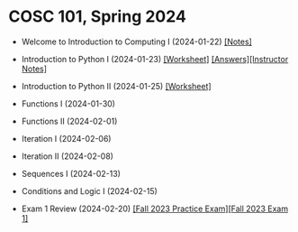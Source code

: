 # COSC 101, Spring 2024

- Welcome to Introduction to Computing I (2024-01-22) [[Notes]](./files/1_22.pdf)

- Introduction to Python I (2024-01-23) [[Worksheet]](./files/1_23.pdf) [[Answers]](./files/1_23_ans.pdf)[[Instructor Notes]](./notes/1_23.txt)

- Introduction to Python II (2024-01-25) [[Worksheet]](./files/1_25.pdf)

- Functions I (2024-01-30) 

- Functions II (2024-02-01) 

- Iteration I (2024-02-06) 

- Iteration II (2024-02-08) 

- Sequences I (2024-02-13) 

- Conditions and Logic I (2024-02-15)

- Exam 1 Review (2024-02-20) [[Fall 2023 Practice Exam]](./fall2023/9_26.pdf)[[Fall 2023 Exam 1]](./files/exam1_2024.pdf)

<!-- 
- Conditions and Logic II (2023-09-21) [[Worksheet]](./notes/9_21.pdf) [[Notes]](./answers/9_21_answers.pdf)



- Iteration III (2023-10-03) [[Worksheet]](./notes/10_3.pdf) [[Notes]](./answers/10_3_answers.pdf)

- Sequences II and Mutability I (2023-10-05) [[Worksheet]](./notes/10_5.pdf) [[Notes]](./answers/10_5_answers.pdf)

- Mutability II and Practice Problems (2023-10-12) [[Worksheet]](./notes/10_12.pdf) [[Notes]](./answers/10_12_answers.pdf)

- Exam 2 Review (2023-10-17) [[Practice Exam]](./notes/10_17.pdf) [[Answers]](./answers/10_17_answers.pdf)


- Dictionaries (2023-10-24) [[Worksheet]](./notes/10_24.pdf) [[Notes]](./answers/10_24_answers.pdf)

- Nested Data and Iteration (2023-10-26) [[Worksheet]](./notes/10_26.pdf) [[Notes]](./answers/10_26_answers.pdf)

- File Input-Ouput I (2023-10-31) [[Worksheet]](./notes/10_31.pdf) [[Notes]](./answers/10_31_answers.pdf)

- File Input-Ouput II and Exceptions (2023-11-02) [[Worksheet]](./notes/11_2.pdf) [[Notes]](./answers/11_2_answers.pdf)

- CSV Files (2023-11-07) [[Worksheet]](./notes/11_7.pdf) [[Notes]](./answers/11_7_answers.pdf)

- Recursion (2023-11-09) [[Worksheet]](./notes/11_9.pdf) [[Notes]](./answers/11_9_answers.pdf)

- Homework 8 in-class work (2023-11-28) [[Files]](./notes/hw8.zip) 

- Visualizing Data (2023-12-05) [[Worksheet]](./notes/12_5.pdf) [[Colab Link]](https://colab.research.google.com/drive/1kP9Q8EVM3vaXOFOiZEktlMrAyGArUb8d?usp=sharing)

- Final Review (2023-12-07) [[In-class Code]](./notes/review.zip) -->